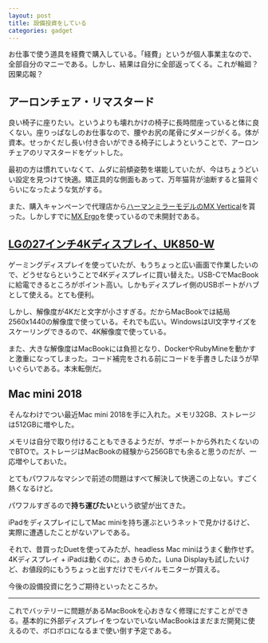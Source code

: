 ```yaml
---
layout: post
title: 設備投資をしている
categories: gadget
---
```


お仕事で使う道具を経費で購入している。「経費」というが個人事業主なので、全部自分のマニーである。しかし、結果は自分に全部返ってくる。これが輪廻？因果応報？

## アーロンチェア・リマスタード

良い椅子に座りたい。というよりも壊れかけの椅子に長時間座っていると体に良くない。座りっぱなしのお仕事なので、腰やお尻の尾骨にダメージがくる。体が資本。せっかくだし長い付き合いができる椅子にしようということで、アーロンチェアのリマスタードをゲットした。

最初の方は慣れていなくて、ムダに前傾姿勢を堪能していたが、今はちょうどいい設定を見つけて快適。矯正具的な側面もあって、万年猫背が油断すると猫背ぐらいになったような気がする。

また、購入キャンペーンで代理店から[ハーマンミラーモデルのMX Vertical](https://amzn.to/2YSUAJU)を貰った。しかしすでに[MX Ergo](https://amzn.to/2YUBPG5)を使っているので未開封である。

## [LGの27インチ4Kディスプレイ、UK850-W](https://amzn.to/2I1JD26)

ゲーミングディスプレイを使っていたが、もうちょっと広い画面で作業したいので、どうせならということで4Kディスプレイに買い替えた。USB-CでMacBookに給電できるところがポイント高い。しかもディスプレイ側のUSBポートがハブとして使える。とても便利。

しかし、解像度が4Kだと文字が小さすぎる。だからMacBookでは結局2560x1440の解像度で使っている。それでも広い。WindowsはUI文字サイズをスケーリングできるので、4K解像度で使っている。

また、大きな解像度はMacBookには負担となり、DockerやRubyMineを動かすと激重になってしまった。コード補完をされる前にコードを手書きしたほうが早いぐらいである。本末転倒だ。

## Mac mini 2018

そんなわけでつい最近Mac mini 2018を手に入れた。メモリ32GB、ストレージは512GBに増やした。

メモリは自分で取り付けることもできるようだが、サポートから外れたくないのでBTOで。ストレージはMacBookの経験から256GBでも余ると思うのだが、一応増やしておいた。

とてもパワフルなマシンで前述の問題はすべて解決して快適この上ない。すごく熱くなるけど。

パワフルすぎるので**持ち運びたい**という欲望が出てきた。

iPadをディスプレイにしてMac miniを持ち運ぶというネットで見かけるけど、実際に遭遇したことがないアレである。

それで、昔買ったDuetを使ってみたが、headless Mac miniはうまく動作せず。4Kディスプレイ + iPadは動くのに。あきらめた。Luna Displayも試したいけど、お値段的にもうちょっと出すだけでモバイルモニターが買える。

今後の設備投資に乞うご期待といったところか。

---

これでバッテリーに問題があるMacBookを心おきなく修理にだすことができる。基本的に外部ディスプレイをつないでいないMacBookはまだまだ開発に使えるので、ボロボロになるまで使い倒す予定である。